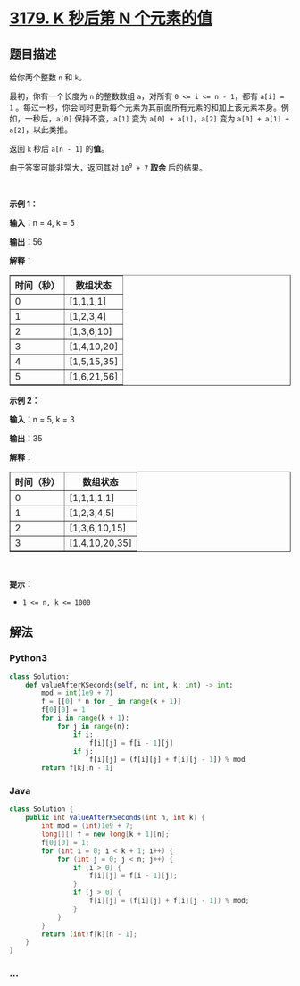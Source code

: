 # [3179. K 秒后第 N 个元素的值](https://leetcode.cn/problems/find-the-n-th-value-after-k-seconds)



## 题目描述

<!-- 这里写题目描述 -->

<p>给你两个整数 <code>n</code> 和 <code>k</code>。</p>

<p>最初，你有一个长度为 <code>n</code> 的整数数组 <code>a</code>，对所有 <code>0 &lt;= i &lt;= n - 1</code>，都有 <code>a[i] = 1</code> 。每过一秒，你会同时更新每个元素为其前面所有元素的和加上该元素本身。例如，一秒后，<code>a[0]</code> 保持不变，<code>a[1]</code> 变为 <code>a[0] + a[1]</code>，<code>a[2]</code> 变为 <code>a[0] + a[1] + a[2]</code>，以此类推。</p>

<p>返回 <code>k</code> 秒后 <code>a[n - 1]</code> 的<strong>值</strong>。</p>

<p>由于答案可能非常大，返回其对 <code>10<sup>9</sup> + 7</code> <strong>取余 </strong>后的结果。</p>

<p>&nbsp;</p>

<p><strong class="example">示例 1：</strong></p>

<div class="example-block">
<p><strong>输入：</strong><span class="example-io">n = 4, k = 5</span></p>

<p><strong>输出：</strong><span class="example-io">56</span></p>

<p><strong>解释：</strong></p>

<table border="1">
	<tbody>
		<tr>
			<th>时间（秒）</th>
			<th>数组状态</th>
		</tr>
		<tr>
			<td>0</td>
			<td>[1,1,1,1]</td>
		</tr>
		<tr>
			<td>1</td>
			<td>[1,2,3,4]</td>
		</tr>
		<tr>
			<td>2</td>
			<td>[1,3,6,10]</td>
		</tr>
		<tr>
			<td>3</td>
			<td>[1,4,10,20]</td>
		</tr>
		<tr>
			<td>4</td>
			<td>[1,5,15,35]</td>
		</tr>
		<tr>
			<td>5</td>
			<td>[1,6,21,56]</td>
		</tr>
	</tbody>
</table>
</div>

<p><strong class="example">示例 2：</strong></p>

<div class="example-block">
<p><strong>输入：</strong><span class="example-io">n = 5, k = 3</span></p>

<p><strong>输出：</strong><span class="example-io">35</span></p>

<p><strong>解释：</strong></p>

<table border="1">
	<tbody>
		<tr>
			<th>时间（秒）</th>
			<th>数组状态</th>
		</tr>
		<tr>
			<td>0</td>
			<td>[1,1,1,1,1]</td>
		</tr>
		<tr>
			<td>1</td>
			<td>[1,2,3,4,5]</td>
		</tr>
		<tr>
			<td>2</td>
			<td>[1,3,6,10,15]</td>
		</tr>
		<tr>
			<td>3</td>
			<td>[1,4,10,20,35]</td>
		</tr>
	</tbody>
</table>
</div>

<p>&nbsp;</p>

<p><strong>提示：</strong></p>

<ul>
	<li><code>1 &lt;= n, k &lt;= 1000</code></li>
</ul>


## 解法

<!-- 这里可写通用的实现逻辑 -->

<!-- tabs:start -->

### **Python3**

<!-- 这里可写当前语言的特殊实现逻辑 -->

```python
class Solution:
    def valueAfterKSeconds(self, n: int, k: int) -> int:
        mod = int(1e9 + 7)
        f = [[0] * n for _ in range(k + 1)]
        f[0][0] = 1
        for i in range(k + 1):
            for j in range(n):
                if i:
                    f[i][j] = f[i - 1][j]
                if j:
                    f[i][j] = (f[i][j] + f[i][j - 1]) % mod
        return f[k][n - 1]
```

### **Java**

<!-- 这里可写当前语言的特殊实现逻辑 -->

```java
class Solution {
    public int valueAfterKSeconds(int n, int k) {
        int mod = (int)1e9 + 7;
        long[][] f = new long[k + 1][n];
        f[0][0] = 1;
        for (int i = 0; i < k + 1; i++) {
            for (int j = 0; j < n; j++) {
                if (i > 0) {
                    f[i][j] = f[i - 1][j];
                }
                if (j > 0) {
                    f[i][j] = (f[i][j] + f[i][j - 1]) % mod;
                }
            }
        }
        return (int)f[k][n - 1];
    }
}
```

### **...**

```

```

<!-- tabs:end -->
